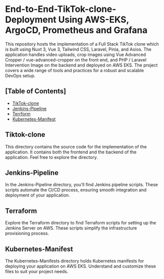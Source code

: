 # End-to-End-TikTok-clone-Deployment Using AWS-EKS, ArgoCD, Prometheus and Grafana

This repository hosts the implementation of a Full Stack TikTok clone which is built using Nuxt 3, Vue 3, Tailwind CSS, Laravel, Pinia, and Axios. The application handles video uploads, crop images using Vue Advanced Cropper / vue-advanced-cropper on the front end, and PHP / Laravel Intervention Image on the backend and deployed on AWS EKS. The project covers a wide range of tools and practices for a robust and scalable DevOps setup.

## [Table of Contents]
- [TikTok-clone](#TikTok-clone)
- [Jenkins-Pipeline](#Jenkins-Pipeline)
- [Terrform](#Terraform)
- [Kubernetes-Manifest](#Kubernetes-Manifest-file)

## Tiktok-clone
This directory contains the source code for the implementation of the application. It contains both the frontend and the backend of the application. Feel free to explore the directory.

## Jenkins-Pipeline
In the Jenkins-Pipeline directory, you'll find Jenkins pipeline scripts. These scripts automate the CI/CD process, ensuring smooth integration and deployment of your application.

## Terraform
Explore the Terraform directory to find Terraform scripts for setting up the Jenkins Server on AWS. These scripts simplify the infrastructure provisioning process.

## Kubernetes-Manifest
The Kubernetes-Manifests directory holds Kubernetes manifests for deploying your application on AWS EKS. Understand and customize these files to suit your project needs.




